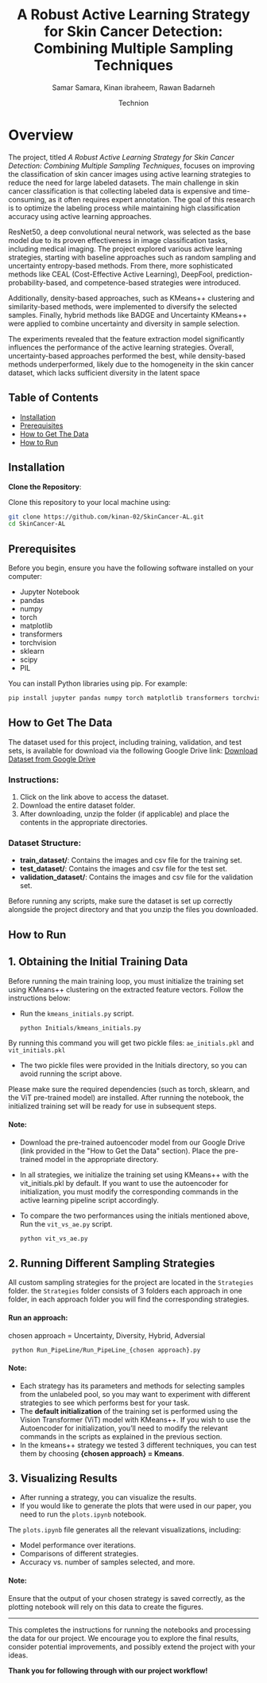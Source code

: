 <h1 align="center">A Robust Active Learning Strategy for Skin Cancer Detection: Combining Multiple Sampling Techniques</h1>
<p align="center">
  Samar Samara, Kinan ibraheem, Rawan Badarneh
  <p align="center">
    Technion
  </p>
</p>

# Overview

The project, titled *A Robust Active Learning Strategy for Skin Cancer Detection: Combining Multiple Sampling Techniques*, focuses on improving the classification of skin cancer images using active learning strategies to reduce the need for large labeled datasets. The main challenge in skin cancer classification is that collecting labeled data is expensive and time-consuming, as it often requires expert annotation. The goal of this research is to optimize the labeling process while maintaining high classification accuracy using active learning approaches.

ResNet50, a deep convolutional neural network, was selected as the base model due to its proven effectiveness in image classification tasks, including medical imaging. The project explored various active learning strategies, starting with baseline approaches such as random sampling and uncertainty entropy-based methods. From there, more sophisticated methods like CEAL (Cost-Effective Active Learning), DeepFool, prediction-probability-based, and competence-based strategies were introduced.

Additionally, density-based approaches, such as KMeans++ clustering and similarity-based methods, were implemented to diversify the selected samples. Finally, hybrid methods like BADGE and Uncertainty KMeans++ were applied to combine uncertainty and diversity in sample selection.

The experiments revealed that the feature extraction model significantly influences the performance of the active learning strategies. Overall, uncertainty-based approaches performed the best, while density-based methods underperformed, likely due to the homogeneity in the skin cancer dataset, which lacks sufficient diversity in the latent space

## Table of Contents

- [Installation](#installation)
- [Prerequisites](#Prerequisites)
- [How to Get The Data](#How-to-Get-The-Data)
- [How to Run](#how-to-run)

## Installation
**Clone the Repository**:

   Clone this repository to your local machine using:

   ```sh
   git clone https://github.com/kinan-02/SkinCancer-AL.git
   cd SkinCancer-AL
   ```
## Prerequisites
Before you begin, ensure you have the following software installed on your computer:

- Jupyter Notebook
- pandas
- numpy
- torch
- matplotlib
- transformers
- torchvision
- sklearn
- scipy
- PIL

You can install Python libraries using pip. For example:

```bash
pip install jupyter pandas numpy torch matplotlib transformers torchvision scikit-learn scipy Pillow 
 ```
## How to Get The Data
The dataset used for this project, including training, validation, and test sets, is available for download via the following Google Drive link:
[Download Dataset from Google Drive](https://drive.google.com/drive/folders/18qQkydqVpx-HI3q6IalgT4bV9hwU_ivr)

### Instructions:
1. Click on the link above to access the dataset.
2. Download the entire dataset folder.
3. After downloading, unzip the folder (if applicable) and place the contents in the appropriate directories.

### Dataset Structure:
- **train_dataset/**: Contains the images and csv file for the training set.
- **test_dataset/**: Contains the images and csv file for the test set.
- **validation_dataset/**: Contains the images and csv file for the validation set.

Before running any scripts, make sure the dataset is set up correctly alongside the project directory and that you unzip the files you downloaded.

## How to Run

## 1. Obtaining the Initial Training Data
Before running the main training loop, you must initialize the training set using KMeans++ clustering on the extracted feature vectors. Follow the instructions below:

- Run the `kmeans_initials.py` script.
  
   ```sh
   python Initials/kmeans_initials.py
   ```
By running this command you will get two pickle files: `ae_initials.pkl` and `vit_initials.pkl`

- The two pickle files were provided in the Initials directory, so you can avoid running the script above.

Please make sure the required dependencies (such as torch, sklearn, and the ViT pre-trained model) are installed.
After running the notebook, the initialized training set will be ready for use in subsequent steps.

#### Note:
- Download the pre-trained autoencoder model from our Google Drive (link provided in the "How to Get the Data" section).
Place the pre-trained model in the appropriate directory.
- In all strategies, we initialize the training set using KMeans++ with the vit_initials.pkl by default. If you want to use the autoencoder for initialization, you must modify the corresponding commands in the active learning pipeline script accordingly.
- To compare the two performances using the initials mentioned above, Run the `vit_vs_ae.py` script.
  
   ```sh
   python vit_vs_ae.py
   ```

  


## 2. Running Different Sampling Strategies

All custom sampling strategies for the project are located in the `Strategies` folder. the `Strategies` folder consists of 3 folders each approach in one folder, in each approach folder you will find the corresponding strategies.

#### Run an approach:
  chosen approach = Uncertainty, Diversity, Hybrid, Adversial
  ```sh
   python Run_PipeLine/Run_PipeLine_{chosen approach}.py
   ```
     
#### Note:

- Each strategy has its parameters and methods for selecting samples from the unlabeled pool, so you may want to experiment with different strategies to see which performs best for your task.
- The **default initialization** of the training set is performed using the Vision Transformer (ViT) model with KMeans++. If you wish to use the Autoencoder for initialization, you’ll need to modify the relevant commands in the scripts as explained in the previous section.
- In the kmeans++ strategy we tested 3 different techniques, you can test them by choosing **{chosen approach} = Kmeans**.
  

## 3. Visualizing Results

   - After running a strategy, you can visualize the results.
   - If you would like to generate the plots that were used in our paper, you need to run the `plots.ipynb` notebook.
   
   The `plots.ipynb` file generates all the relevant visualizations, including:
   - Model performance over iterations.
   - Comparisons of different strategies.
   - Accuracy vs. number of samples selected, and more.
     
 #### Note:
 
   Ensure that the output of your chosen strategy is saved correctly, as the plotting notebook will rely on this data to create the figures.

---
This completes the instructions for running the notebooks and processing the data for our project. We encourage you to explore the final results, consider potential improvements, and possibly extend the project with your ideas.

**Thank you for following through with our project workflow!**
